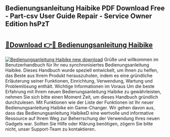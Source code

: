 ## Bedienungsanleitung Haibike PDF Download Free - Part-csv User Guide Repair - Service Owner Edition hsPzT

# <h2><a href="http://df2gng.blite.top/?on=Bedienungsanleitung+Haibike">🔗Download 👉🔴 Bedienungsanleitung Haibike</a></h2>

[![Bedienungsanleitung Haibike new download](https://i.imgur.com/lujVjoI.png)](http://df2gng.blite.top/?on=Bedienungsanleitung+Haibike)
Grüße und willkommen im Benutzerhandbuch für Ihr neu synchronisiertes Bedienungsanleitung Haibike. Dieses Handbuch wurde speziell entwickelt, um Ihnen zu helfen, das Beste aus Ihrem Produkt herauszuholen, indem es eine gründliche Erläuterung seiner Funktionen, Einrichtung, Verwendung, Wartung und Problemlösung enthält. Wichtige Informationen im Voraus Um die beste Erfahrung mit Ihrem neuen Bedienungsanleitung Haibike zu gewährleisten, nehmen Sie sich bitte einen Moment Zeit, um dieses Handbuch gründlich durchzulesen. Mit Funktionen wie der Liste der Funktionen ist Ihr neuer Bedienungsanleitung Haibike ein Game-Changer. Wir gehen davon aus, dass das Bedienungsanleitung HaibikeD eine wertvolle und informative Ressource auf Ihrem Weg zur Beherrschung der Verwendung Ihres neuen Gadgets war. Sollten Sie Hilfe oder Klärung benötigen, zögern Sie bitte nicht, unser Support-Team zu kontaktieren.
